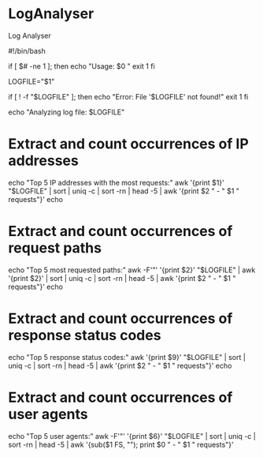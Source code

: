 # LogAnalyser
Log Analyser

#!/bin/bash

if [ $# -ne 1 ]; then
    echo "Usage: $0 <logfile>"
    exit 1
fi

LOGFILE="$1"

if [ ! -f "$LOGFILE" ]; then
    echo "Error: File '$LOGFILE' not found!"
    exit 1
fi

echo "Analyzing log file: $LOGFILE"

# Extract and count occurrences of IP addresses
echo "Top 5 IP addresses with the most requests:"
awk '{print $1}' "$LOGFILE" | sort | uniq -c | sort -rn | head -5 | awk '{print $2 " - " $1 " requests"}'
echo

# Extract and count occurrences of request paths
echo "Top 5 most requested paths:"
awk -F'"' '{print $2}' "$LOGFILE" | awk '{print $2}' | sort | uniq -c | sort -rn | head -5 | awk '{print $2 " - " $1 " requests"}'
echo

# Extract and count occurrences of response status codes
echo "Top 5 response status codes:"
awk '{print $9}' "$LOGFILE" | sort | uniq -c | sort -rn | head -5 | awk '{print $2 " - " $1 " requests"}'
echo

# Extract and count occurrences of user agents
echo "Top 5 user agents:"
awk -F'"' '{print $6}' "$LOGFILE" | sort | uniq -c | sort -rn | head -5 | awk '{sub($1 FS, ""); print $0 " - " $1 " requests"}'


